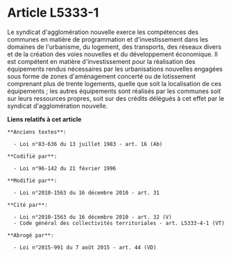 # Article L5333-1

Le syndicat d'agglomération nouvelle exerce les compétences des communes en matière de programmation et d'investissement dans
les domaines de l'urbanisme, du logement, des transports, des réseaux divers et de la création des voies nouvelles et du
développement économique. Il est compétent en matière d'investissement pour la réalisation des équipements rendus nécessaires
par les urbanisations nouvelles engagées sous forme de zones d'aménagement concerté ou de lotissement comprenant plus de
trente logements, quelle que soit la localisation de ces équipements ; les autres équipements sont réalisés par les communes
soit sur leurs ressources propres, soit sur des crédits délégués à cet effet par le syndicat d'agglomération nouvelle.

**Liens relatifs à cet article**

	**Anciens textes**:

	  - Loi n°83-636 du 13 juillet 1983 - art. 16 (Ab)

	**Codifié par**:

	  - Loi n°96-142 du 21 février 1996

	**Modifié par**:

	  - Loi n°2010-1563 du 16 décembre 2010 - art. 31

	**Cité par**:

	  - Loi n°2010-1563 du 16 décembre 2010 - art. 32 (V)
	  - Code général des collectivités territoriales - art. L5333-4-1 (VT)

	**Abrogé par**:

	  - Loi n°2015-991 du 7 août 2015 - art. 44 (VD)
